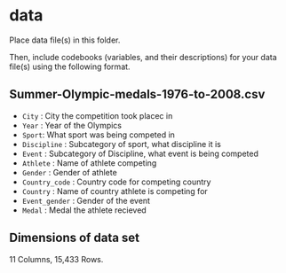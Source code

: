 # data

Place data file(s) in this folder.

Then, include codebooks (variables, and their descriptions) for your data file(s)
using the following format.

## Summer-Olympic-medals-1976-to-2008.csv


- `City` : City the competition took placec in
- `Year` : Year of the Olympics
- `Sport`: What sport was being competed in
- `Discipline` : Subcategory of sport, what discipline it is 
- `Event` : Subcategory of Discipline, what event is being competed
- `Athlete` : Name of athlete competing
- `Gender` : Gender of athlete
- `Country_code` : Country code for competing country
- `Country` : Name of country athlete is competing for
- `Event_gender` : Gender of the event 
- `Medal` : Medal the athlete recieved

## Dimensions of data set

11 Columns, 15,433 Rows.
